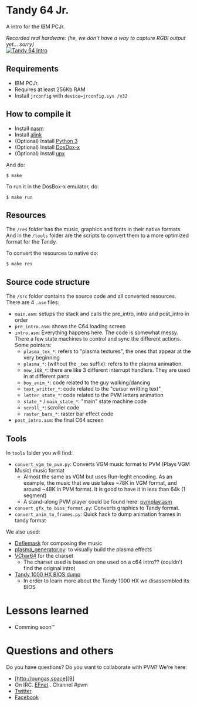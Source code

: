 # Tandy 64 Jr.

A intro for the IBM PCJr.

<i>Recorded real hardware: (he, we don't have a way to capture RGBI output yet... sorry)</i><br/>
[![Tandy 64 Intro](https://img.youtube.com/vi/3YsQJ2ajfpU/0.jpg)](https://www.youtube.com/watch?v=3YsQJ2ajfpU)


## Requirements

* IBM PCJr.
* Requires at least 256Kb RAM
* Install `jrconfig` with `device=jrconfig.sys /v32`


## How to compile it

* Install [nasm][0]
* Install [alink][1]
* (Optional) Install [Python 3][2]
* (Optional) Install [DosDox-x][3]
* (Optional) Install [upx][4]


And do:

    $ make


To run it in the DosBox-x emulator, do:

    $ make run


## Resources

The `/res` folder has the music, graphics and fonts in their native formats.
And in the `/tools` folder are the scripts to convert them to a more optimized
format for the Tandy.

To convert the resources to native do:

    $ make res

## Source code structure

The `/src` folder contains the source code and all converted resources.
There are 4 `.asm` files:

*   `main.asm`: setups the stack and calls the pre_intro, intro and post_intro in order
*   `pre_intro.asm`: shows the C64 loading screen
*   `intro.asm`: Everything happens here. The code is somewhat messy. There a few state machines to control and sync the different actions. Some pointers:
    * `plasma_tex_*`: refers to "plasma textures", the ones that appear at the very beginning
    * `plasma_*`: (without the `_tex` suffix): refers to the plasma animation.
    * `new_i08_*`: there are like 3 different interrupt handlers. They are used in at different parts
    * `boy_anim_*`: code related to the guy walking/dancing
    * `text_writter_*`: code related to the "cursor writting text"
    * `letter_state_*`: code related to the PVM letters animation
    * `state_*` / `main_state_*`: "main" state machine code
    * `scroll_*`: scroller code
    * `raster_bars_*`: raster bar effect code
*   `post_intro.asm`: the final C64 screen

## Tools

In `tools` folder you will find:

*   `convert_vgm_to_pvm.py`: Converts VGM music format to PVM (Plays VGM Music) music format
    *   Almost the same as VGM but uses Run-leght encoding. As an example, the music that we use
        takes ~78K in VGM format, and around ~48K in PVM format. It is good to have it in less than 64k (1 segment)
    * A stand-along PVM player could be found here: [pvmplay.asm](https://github.com/ricardoquesada/tandy1000-misc/blob/master/snd/pvmplay.asm)
*   `convert_gfx_to_bios_format.py`: Converts graphics to Tandy format.
*   `convert_anim_to_frames.py`: Quick hack to dump animation frames in tandy format

We also used:

*   [Deflemask][6] for composing the music
*   [plasma_generator.py][5]: to visually build the plasma effects
*   [VChar64][7] for the charset
    *   The charset used is based on one used on a c64 intro?? (couldn't find the original intro)
*   [Tandy 1000 HX BIOS dump](https://github.com/ricardoquesada/tandy1000hx-bios)
    *   In order to learn more about the Tandy 1000 HX we disassembled its BIOS


# Lessons learned

*   Comming soon™


# Questions and others

Do you have questions? Do you want to collaborate with PVM? We're here:

-   [http://pungas.space][9]
-   On IRC. [EFnet][10] . Channel #pvm
-   [Twitter](https://twitter.com/pungas64)
-   [Facebook](https://www.facebook.com/PVM1996/)


[0]: http://nasm.us/
[1]: https://github.com/ricardoquesada/alink
[2]: https://www.python.org/downloads/
[3]: http://dosbox-x.com/
[4]: https://upx.github.io/
[5]: https://github.com/ricardoquesada/c64-misc/blob/master/tools/plasma_generator.py
[6]: http://deflemask.com/
[7]: https://github.com/ricardoquesada/vchar64
[8]: http://www.demosplash.org/
[9]: http://pungas.space
[10]: http://www.efnet.org/
